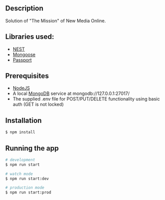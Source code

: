 ## Description

Solution of "The Mission" of New Media Online.

## Libraries used:

- [NEST](https://nestjs.com/)
- [Mongoose](https://mongoosejs.com/)
- [Passport](https://www.passportjs.org/)

## Prerequisites

- [NodeJS](https://nodejs.org)
- A local [MongoDB](https://www.mongodb.com/) service at mongodb://127.0.0.1:27017/
- The supplied .env file for POST/PUT/DELETE functionality using basic auth (GET is not locked)

## Installation

```bash
$ npm install
```

## Running the app

```bash
# development
$ npm run start

# watch mode
$ npm run start:dev

# production mode
$ npm run start:prod
```
